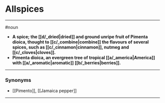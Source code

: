 # Allspices
---
#noun
- **A spice; the [[d/_dried|dried]] and ground unripe fruit of Pimenta dioica, thought to [[c/_combine|combine]] the flavours of several spices, such as [[c/_cinnamon|cinnamon]], nutmeg and [[c/_cloves|cloves]].**
- **Pimenta dioica, an evergreen tree of tropical [[a/_america|America]] with [[a/_aromatic|aromatic]] [[b/_berries|berries]].**
---
### Synonyms
- [[Pimento]], [[Jamaica pepper]]
---
